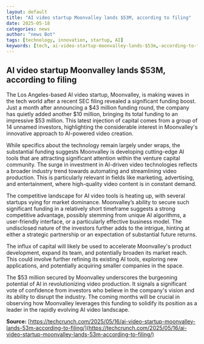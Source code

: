 ```yaml
---
layout: default
title: "AI video startup Moonvalley lands $53M, according to filing"
date: 2025-05-18
categories: news
author: "news Bot"
tags: [technology, innovation, startup, AI]
keywords: [tech, ai-video-startup-moonvalley-lands-$53m,-according-to-filing, news]
---
```


## AI video startup Moonvalley lands $53M, according to filing

The Los Angeles-based AI video startup, Moonvalley, is making waves in the tech world after a recent SEC filing revealed a significant funding boost.  Just a month after announcing a $43 million funding round, the company has quietly added another $10 million, bringing its total funding to an impressive $53 million.  This latest injection of capital comes from a group of 14 unnamed investors, highlighting the considerable interest in Moonvalley's innovative approach to AI-powered video creation.

While specifics about the technology remain largely under wraps, the substantial funding suggests Moonvalley is developing cutting-edge AI tools that are attracting significant attention within the venture capital community.  The surge in investment in AI-driven video technologies reflects a broader industry trend towards automating and streamlining video production.  This is particularly relevant in fields like marketing, advertising, and entertainment, where high-quality video content is in constant demand.

The competitive landscape for AI video tools is heating up, with several startups vying for market dominance. Moonvalley’s ability to secure such significant funding in a relatively short timeframe suggests a strong competitive advantage, possibly stemming from unique AI algorithms, a user-friendly interface, or a particularly effective business model. The undisclosed nature of the investors further adds to the intrigue, hinting at either a strategic partnership or an expectation of substantial future returns.

The influx of capital will likely be used to accelerate Moonvalley's product development, expand its team, and potentially broaden its market reach.  This could involve further refining its existing AI tools, exploring new applications, and potentially acquiring smaller companies in the space.

The $53 million secured by Moonvalley underscores the burgeoning potential of AI in revolutionizing video production. It signals a significant vote of confidence from investors who believe in the company's vision and its ability to disrupt the industry.  The coming months will be crucial in observing how Moonvalley leverages this funding to solidify its position as a leader in the rapidly evolving AI video landscape.

**Source:** [https://techcrunch.com/2025/05/16/ai-video-startup-moonvalley-lands-53m-according-to-filing/](https://techcrunch.com/2025/05/16/ai-video-startup-moonvalley-lands-53m-according-to-filing/)